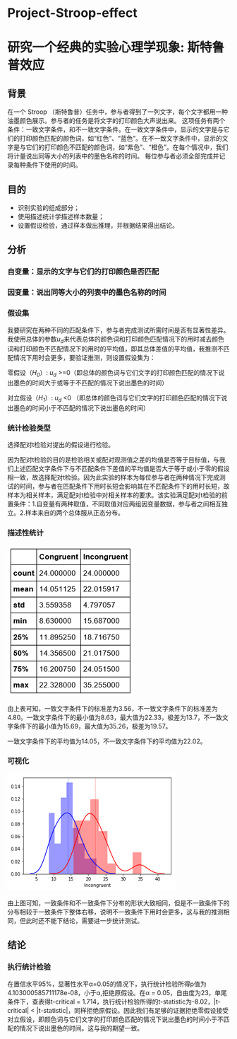 # Project-Stroop-effect

研究一个经典的实验心理学现象: 斯特鲁普效应
================
背景
--------
在一个 Stroop （斯特鲁普）任务中，参与者得到了一列文字，每个文字都用一种油墨颜色展示。参与者的任务是将文字的打印颜色大声说出来。
这项任务有两个条件：一致文字条件，和不一致文字条件。在一致文字条件中，显示的文字是与它们的打印颜色匹配的颜色词，如“红色”、“蓝色”。在不一致文字条件中，显示的文字是与它们的打印颜色不匹配的颜色词，如“紫色”、“橙色”。在每个情况中，我们将计量说出同等大小的列表中的墨色名称的时间。
每位参与者必须全部完成并记录每种条件下使用的时间。

目的
--------
- 识别实验的组成部分；
- 使用描述统计学描述样本数量；
- 设置假设检验，通过样本做出推理，并根据结果得出结论。

分析
--------
### 自变量：显示的文字与它们的打印颜色是否匹配

### 因变量：说出同等大小的列表中的墨色名称的时间

### 假设集

我要研究在两种不同的匹配条件下，参与者完成测试所需时间是否有显著性差异。我使用总体的参数*u<sub>d*来代表总体的颜色词和打印颜色匹配情况下的用时减去颜色词和打印颜色不匹配情况下的用时的平均值，即其总体差值的平均值，我推测不匹配情况下用时会更多，要验证推测，则设置假设集为：

零假设（*H<sub>0*）: *u<sub>d* >=0（即总体的颜色词与它们文字的打印颜色匹配的情况下说出墨色的时间大于或等于不匹配的情况下说出墨色的时间）

对立假设（*H<sub>1*）: *u<sub>d* <0 （即总体的颜色词与它们文字的打印颜色匹配的情况下说出墨色的时间小于不匹配的情况下说出墨色的时间）

### 统计检验类型

选择配对t检验对提出的假设进行检验。

因为配对t检验的目的是检验相关或配对观测值之差的均值是否等于目标值，与我们上述匹配文字条件下与不匹配条件下差值的平均值是否大于等于或小于零的假设相一致，故选择配对t检验。因为此实验的样本为每位参与者在两种情况下完成测试的时间，参与者在匹配条件下用时长短会影响其在不匹配条件下的用时长短，故样本为相关样本，满足配对t检验中对相关样本的要求。该实验满足配对t检验的前置条件：1.自变量有两种取值，不同取值对应两组因变量数据，参与者之间相互独立。2.样本来自的两个总体服从正态分布。

### 描述性统计

![描述性统计结果](https://github.com/ArtemisLiu/Test-a-Perceptual-Phenomenon/blob/master/结论图表/描述性统计结果.png)

由上表可知，一致文字条件下的标准差为3.56，不一致文字条件下的标准差为4.80。一致文字条件下的最小值为8.63，最大值为22.33，极差为13.7，不一致文字条件下的最小值为15.69，最大值为35.26，极差为19.57。

一致文字条件下的平均值为14.05，不一致文字条件下的平均值为22.02。

### 可视化

![可视化图表](https://github.com/ArtemisLiu/Test-a-Perceptual-Phenomenon/blob/master/结论图表/可视化图表.png)

由上图可知，一致条件和不一致条件下分布的形状大致相同，但是不一致条件下的分布相较于一致条件下整体右移，说明不一致条件下用时会更多，这与我的推测相同，但此时还不能下结论，需要进一步统计测试。

## 结论

### 执行统计检验

在置信水平95%，显著性水平α=0.05的情况下，执行统计检验所得p值为4.103000585711178e-08，小于α,拒绝原假设。在α = 0.05，自由度为23，单尾条件下，查表得t-critical = 1.714，执行统计检验所得的t-statistic为-8.02，|t-critical| < |t-statistic|，同样拒绝原假设。因此我们有足够的证据拒绝零假设接受对立假设，即颜色词与它们文字的打印颜色匹配的情况下说出墨色的时间小于不匹配的情况下说出墨色的时间。这与我的期望一致。